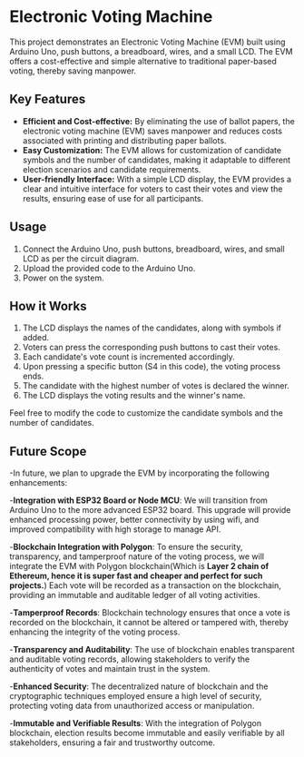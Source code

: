 # Electronic Voting Machine

This project demonstrates an Electronic Voting Machine (EVM) built using Arduino Uno, push buttons, a breadboard, wires, and a small LCD. The EVM offers a cost-effective and simple alternative to traditional paper-based voting, thereby saving manpower.

## Key Features

- **Efficient and Cost-effective:** By eliminating the use of ballot papers, the electronic voting machine (EVM) saves manpower and reduces costs associated with printing and distributing paper ballots.
- **Easy Customization:** The EVM allows for customization of candidate symbols and the number of candidates, making it adaptable to different election scenarios and candidate requirements.
- **User-friendly Interface:** With a simple LCD display, the EVM provides a clear and intuitive interface for voters to cast their votes and view the results, ensuring ease of use for all participants.

## Usage

1. Connect the Arduino Uno, push buttons, breadboard, wires, and small LCD as per the circuit diagram.
2. Upload the provided code to the Arduino Uno.
3. Power on the system.

## How it Works

1. The LCD displays the names of the candidates, along with symbols if added.
2. Voters can press the corresponding push buttons to cast their votes.
3. Each candidate's vote count is incremented accordingly.
4. Upon pressing a specific button (S4 in this code), the voting process ends.
5. The candidate with the highest number of votes is declared the winner.
6. The LCD displays the voting results and the winner's name.

Feel free to modify the code to customize the candidate symbols and the number of candidates.

## Future Scope
-In future, we plan to upgrade the EVM by incorporating the following enhancements:

-**Integration with ESP32 Board or Node MCU**: We will transition from Arduino Uno to the more advanced ESP32 board. This upgrade will provide enhanced processing power, better connectivity by using wifi, and improved compatibility with high storage to manage API.

-**Blockchain Integration with Polygon**: To ensure the security, transparency, and tamperproof nature of the voting process, we will integrate the EVM with Polygon blockchain(Which is **Layer 2 chain of Ethereum, hence it is super fast and cheaper and perfect for such projects.**) Each vote will be recorded as a transaction on the blockchain, providing an immutable and auditable ledger of all voting activities.

-**Tamperproof Records**: Blockchain technology ensures that once a vote is recorded on the blockchain, it cannot be altered or tampered with, thereby enhancing the integrity of the voting process.

-**Transparency and Auditability**: The use of blockchain enables transparent and auditable voting records, allowing stakeholders to verify the authenticity of votes and maintain trust in the system.

-**Enhanced Security**: The decentralized nature of blockchain and the cryptographic techniques employed ensure a high level of security, protecting voting data from unauthorized access or manipulation.

-**Immutable and Verifiable Results**: With the integration of Polygon blockchain, election results become immutable and easily verifiable by all stakeholders, ensuring a fair and trustworthy outcome.
